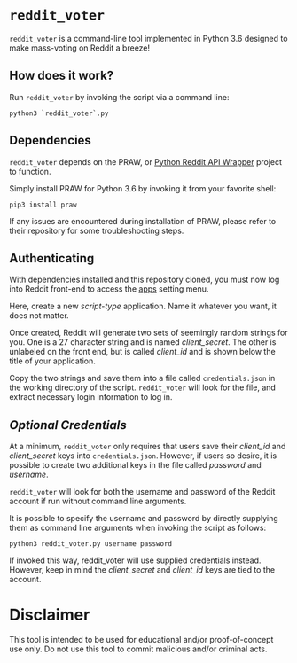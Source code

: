 # `reddit_voter`
`reddit_voter` is a command-line tool implemented in Python 3.6 designed to make mass-voting on Reddit a breeze!

## How does it work?

Run `reddit_voter` by invoking the script via a command line:

~~~~
python3 `reddit_voter`.py
~~~~

## Dependencies

`reddit_voter` depends on the PRAW, or [Python Reddit API Wrapper](https://github.com/praw-dev/praw) project to function.

Simply install PRAW for Python 3.6 by invoking it from your favorite shell:

~~~~
pip3 install praw
~~~~

If any issues are encountered during installation of PRAW, please refer to their repository for some troubleshooting steps.

## Authenticating

With dependencies installed and this repository cloned, you must now log into Reddit front-end to access the [apps](https://www.reddit.com/prefs/apps/) setting menu.

Here, create a new *script-type* application. Name it whatever you want, it does not matter.

Once created, Reddit will generate two sets of seemingly random strings for you. One is a 27 character string and is named *client_secret*. The other is unlabeled on the front end, but is called *client_id* and is shown below the title of your application.

Copy the two strings and save them into a file called `credentials.json` in the working directory of the script. `reddit_voter` will look for the file, and extract necessary login information to log in.

## *Optional Credentials*

At a minimum, `reddit_voter` only requires that users save their *client_id* and *client_secret* keys into `credentials.json`. However, if users so desire, it is possible to create two additional keys in the file called *password* and *username*.

`reddit_voter` will look for both the username and password of the Reddit account if run without command line arguments.

It is possible to specify the username and password by directly supplying them as command line arguments when invoking the script as follows:

~~~~
python3 reddit_voter.py username password
~~~~

If invoked this way, reddit_voter will use supplied credentials instead. However, keep in mind the *client_secret* and *client_id* keys are tied to the account.

# Disclaimer

This tool is intended to be used for educational and/or proof-of-concept use only. Do not use this tool to commit malicious and/or criminal acts.
